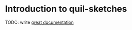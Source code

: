 # Introduction to quil-sketches

TODO: write [great documentation](http://jacobian.org/writing/great-documentation/what-to-write/)

